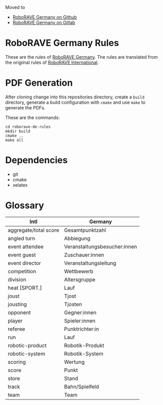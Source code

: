Moved to
- [RoboRAVE Germany on Github](https://github.com/roborave-de/roborave-de-rules)
- [RoboRAVE Germany on Gitlab](https://gitlab.com/roborave-de/roborave-de-rules)

# RoboRAVE Germany Rules

These are the rules of [RoboRAVE Germany](https://roborave.de). The rules are
translated from the origiinal rules of
[RoboRAVE International](https://roboraveinternational.org/#/challenges).


# PDF Generation

After cloning change into this repositories directory, create a `build`
directory, generate a build configuration with `cmake` and use `make` to
generate the PDFs.

These are the commands:

```
cd roborave-de-rules
mkdir build
cmake ..
make all
```

# Dependencies

- git
- cmake
- xelatex

# Glossary

| Intl           | Germany                     |
|---------       |------------                 |
|aggregate/total score |Gesamtpunktzahl        |
|angled turn     |Abbiegung                    |
|event attendee  |Veranstaltungsbesucher:innen |
|event guest     |Zuschauer:innen              |
|event director  |Veranstaltungsleitung        |
|competition     |Wettbewerb                   |
|division        |Altersgruppe                 |
|heat [SPORT.]   |Lauf                         |
|joust           |Tjost                        |
|jousting        |Tjosten                      |
|opponent        |Gegner:innen                 |
|player          |Spieler:innen                |
|referee         |Punktrichter:in              |
|run             |Lauf                         |
|robotic-product |Robotik-Produkt              |
|robotic-system  |Robotik-System               |
|scoring         |Wertung                      |
|score           |Punkt                        |
|store           |Stand                        |
|track           |Bahn/Spielfeld               |
|team            |Team                         |
